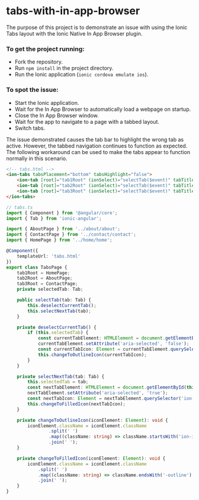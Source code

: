 # tabs-with-in-app-browser

The purpose of this project is to demonstrate an issue with using the Ionic Tabs layout with the Ionic Native In App Browser plugin.

### To get the project running:
- Fork the repository.
- Run `npm install` in the project directory.
- Run the Ionic application (`ionic cordova emulate ios`).

### To spot the issue:
- Start the Ionic application.
- Wait for the In App Browser to automatically load a webpage on startup.
- Close the In App Browser window.
- Wait for the app to navigate to a page with a tabbed layout.
- Switch tabs.

The issue demonstrated causes the tab bar to highlight the wrong tab as active. However, the tabbed navigation continues to function as expected. The following workaround can be used to make the tabs appear to function normally in this scenario.

``` html
<!-- tabs.html -->
<ion-tabs tabsPlacement="bottom" tabsHighlight="false">
    <ion-tab [root]="tab1Root" (ionSelect)="selectTab($event)" tabTitle="Home" tabIcon="home"></ion-tab>
    <ion-tab [root]="tab2Root" (ionSelect)="selectTab($event)" tabTitle="About" tabIcon="information-circle"></ion-tab>
    <ion-tab [root]="tab3Root" (ionSelect)="selectTab($event)" tabTitle="Contact" tabIcon="contacts"></ion-tab>
</ion-tabs>
```

``` typescript
// tabs.ts
import { Component } from '@angular/core';
import { Tab } from 'ionic-angular';

import { AboutPage } from '../about/about';
import { ContactPage } from '../contact/contact';
import { HomePage } from '../home/home';

@Component({
    templateUrl: 'tabs.html'
})
export class TabsPage {
    tab1Root = HomePage;
    tab2Root = AboutPage;
    tab3Root = ContactPage;
    private selectedTab: Tab;

    public selectTab(tab: Tab) {
        this.deselectCurrentTab();
        this.selectNextTab(tab);
    }

    private deselectCurrentTab() {
        if (this.selectedTab) {
            const currentTabElement: HTMLElement = document.getElementById(this.selectedTab._btnId);
            currentTabElement.setAttribute('aria-selected', 'false');
            const currentTabIcon: Element = currentTabElement.querySelector('ion-icon');
            this.changeToOutlineIcon(currentTabIcon);
        }
    }

    private selectNextTab(tab: Tab) {
        this.selectedTab = tab;
        const nextTabElement: HTMLElement = document.getElementById(this.selectedTab._btnId);
        nextTabElement.setAttribute('aria-selected', 'true');
        const nextTabIcon: Element = nextTabElement.querySelector('ion-icon');
        this.changeToFilledIcon(nextTabIcon);
    }

    private changeToOutlineIcon(iconElement: Element): void {
        iconElement.className = iconElement.className
                .split(' ')
                .map((className: string) => className.startsWith('ion-ios-') ? className + '-outline' : className)
                .join(' ');
    }

    private changeToFilledIcon(iconElement: Element): void {
        iconElement.className = iconElement.className
            .split(' ')
            .map((className: string) => className.endsWith('-outline') ? className.replace('-outline', '') : className)
            .join(' ');
    }
}

```
